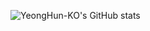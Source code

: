 ![YeongHun-KO's GitHub stats](https://github-readme-stats.vercel.app/api?username=anuraghazra&show_icons=true&theme=radical)
